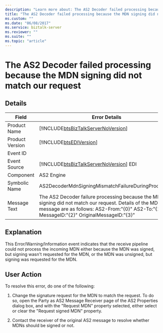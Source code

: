 ```yaml
---
description: "Learn more about: The AS2 Decoder failed processing because the MDN signing did not match our request"
title: "The AS2 Decoder failed processing because the MDN signing did not match our request"
ms.custom: ""
ms.date: "06/08/2017"
ms.service: biztalk-server
ms.reviewer: ""
ms.suite: ""
ms.topic: "article"
---
```

# The AS2 Decoder failed processing because the MDN signing did not match our request
## Details  
  
|     Field            |     Error Details  |
|-----------------|--------------------------------------------------------------------------------------------------------------------------------------------------------------------------------------------------------|
|  Product Name   |  [!INCLUDE[btsBizTalkServerNoVersion](../includes/btsbiztalkservernoversion-md.md)]   |
| Product Version |  [!INCLUDE[btsEDIVersion](../includes/btsediversion-md.md)]  |
|    Event ID     |    |
|  Event Source   |  [!INCLUDE[btsBizTalkServerNoVersion](../includes/btsbiztalkservernoversion-md.md)] EDI   |
|    Component    |  AS2 Engine   |
|  Symbolic Name  |  AS2DecoderMdnSigningMismatchFailureDuringProcessing  |
|  Message Text   | The AS2 Decoder failure processing because the MDN signing did not match our request.  Details of the MDN message are as follows:  AS2-From:"{0}" AS2-To:"{1}" MessageID:"{2}" OriginalMessageID:"{3}" |
  
## Explanation  
 This Error/Warning/Information event indicates that the receive pipeline could not process the incoming MDN either because the MDN was signed, but signing wasn't requested for the MDN, or the MDN was unsigned, but signing was requested for the MDN.  
  
## User Action  
 To resolve this error, do one of the following:  
  
1.  Change the signature request for the MDN to match the request. To do so, open the Party as AS2 Message Receiver page of the AS2 Properties dialog box, and with the "Request MDN" property selected, either select or clear the "Request signed MDN" property.  
  
2.  Contact the receiver of the original AS2 message to resolve whether MDNs should be signed or not.

